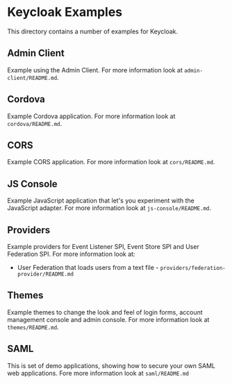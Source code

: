 Keycloak Examples
=================

This directory contains a number of examples for Keycloak.


Admin Client
------------

Example using the Admin Client. For more information look at `admin-client/README.md`.


Cordova
-------

Example Cordova application. For more information look at `cordova/README.md`.


CORS
----

Example CORS application. For more information look at `cors/README.md`.


JS Console
----------

Example JavaScript application that let's you experiment with the JavaScript adapter. For more information look at `js-console/README.md`.


Providers
---------

Example providers for Event Listener SPI, Event Store SPI and User Federation SPI. For more information look at:

* User Federation that loads users from a text file - `providers/federation-provider/README.md`


Themes
------

Example themes to change the look and feel of login forms, account management console and admin console. For more information look at `themes/README.md`.


SAML
----

This is set of demo applications, showing how to secure your own SAML web applications. Fore more information look at `saml/README.md`   

